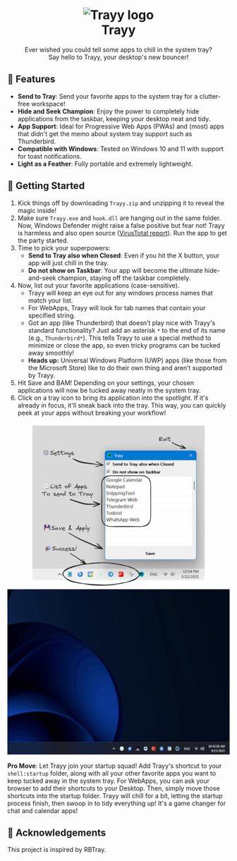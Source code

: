 <h1 align="center">
    <img src="logo.ico" alt="Trayy logo" width="80"/>
    <div>
    Trayy
</h1>

<p align="center">
Ever wished you could tell some apps to chill in the system tray? </br>Say hello to Trayy, your desktop's new bouncer!
</p>

## 🎯 Features

-   **Send to Tray**: Send your favorite apps to the system tray for a clutter-free workspace!
-   **Hide and Seek Champion**: Enjoy the power to completely hide applications from the taskbar, keeping your desktop neat and tidy.
-   **App Support**: Ideal for Progressive Web Apps (PWAs) and (most) apps that didn't get the memo about system tray support such as Thunderbird.
-   **Compatible with Windows**: Tested on Windows 10 and 11 with support for toast notifications.
-   **Light as a Feather**: Fully portable and extremely lightweight.

## 🚀 Getting Started

1. Kick things off by downloading `Trayy.zip` and unzipping it to reveal the magic inside!
2. Make sure `Trayy.exe` and `hook.dll` are hanging out in the same folder. Now, Windows Defender might raise a false positive but fear not! Trayy is harmless and also open source ([VirusTotal report](https://www.virustotal.com/gui/file/688011ba8305871139bac0b7da0da7f2e56370e65f9909bea2350723b9db2822/detection)). Run the app to get the party started.
3. Time to pick your superpowers:
    - **Send to Tray also when Closed**: Even if you hit the X button, your app will just chill in the tray.
    - **Do not show on Taskbar**: Your app will become the ultimate hide-and-seek champion, staying off the taskbar completely.
4. Now, list out your favorite applications (case-sensitive).
    - Trayy will keep an eye out for any windows process names that match your list.
    - For WebApps, Trayy will look for tab names that contain your specified string.
    - Got an app (like Thunderbird) that doesn’t play nice with Trayy's standard functionality? Just add an asterisk `*` to the end of its name (e.g., `Thunderbird*`). This tells Trayy to use a special method to minimize or close the app, so even tricky programs can be tucked away smoothly!
    - **Heads up:** Universal Windows Platform (UWP) apps (like those from the Microsoft Store) like to do their own thing and aren’t supported by Trayy.
5. Hit Save and BAM! Depending on your settings, your chosen applications will now be tucked away neatly in the system tray.
6. Click on a tray icon to bring its application into the spotlight. If it's already in focus, it'll sneak back into the tray. This way, you can quickly peek at your apps without breaking your workflow!

<p align="center">
  <img src="demo.png" alt="GUI demo" height="375" width="auto"/>
  <img src="demo.gif" alt="Video demo" width="auto" height="375" autoplay/>
</p>

**Pro Move**: Let Trayy join your startup squad! Add Trayy's shortcut to your `shell:startup` folder, along with all your other favorite apps you want to keep tucked away in the system tray. For WebApps, you can ask your browser to add their shortcuts to your Desktop. Then, simply move those shortcuts into the startup folder. Trayy will chill for a bit, letting the startup process finish, then swoop in to tidy everything up! It's a game changer for chat and calendar apps!

## 🙏 Acknowledgements

This project is inspired by RBTray.
